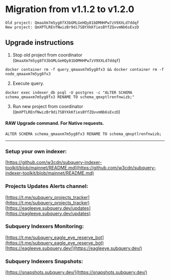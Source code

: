 # Migration from v1.1.2 to v1.2.0
```
Old project: QmaaXm7m5yg8fX3bGMLGeHQy81bDMHHPw7zV9XXLd7ddqf
New project: QmXPTLREnfNwizBr9di7SBYXkKfiesBYfZQvvmNb6sEvzD
```


## Upgrade instructions
 1) Stop old project from coordinator (`QmaaXm7m5yg8fX3bGMLGeHQy81bDMHHPw7zV9XXLd7ddqf`)

```
docker container rm -f query_qmaaxm7m5yg8fx3 && docker container rm -f node_qmaaxm7m5yg8fx3
```

 2) Execute query.

```
docker exec indexer_db psql -U postgres -c "ALTER SCHEMA schema_qmaaxm7m5yg8fx3 RENAME TO schema_qmxptlrenfnwizb;"

```

 3) Run new project from coordinator (`QmXPTLREnfNwizBr9di7SBYXkKfiesBYfZQvvmNb6sEvzD`)

#### RAW Upgrade command. For Native requests.
`ALTER SCHEMA schema_qmaaxm7m5yg8fx3 RENAME TO schema_qmxptlrenfnwizb;`


___
### Setup your own indexer:

[https://github.com/w3cdn/subquery-indexer-toolkit/blob/mainnet/README.md](https://github.com/w3cdn/subquery-indexer-toolkit/blob/mainnet/README.md)

### Projects Updates Alerts channel:

[https://t.me/subquery_projects_tracker](https://t.me/subquery_projects_tracker) [https://eagleeye.subquery.dev/updates](https://eagleeye.subquery.dev/updates)

### Subquery Indexers Monitoring:

[https://t.me/subquery_eagle_eye_reserve_bot](https://t.me/subquery_eagle_eye_reserve_bot) [https://eagleeye.subquery.dev/](https://eagleeye.subquery.dev/)


### Subquery Indexers Snapshots:

[https://snapshots.subquery.dev/](https://snapshots.subquery.dev/)
